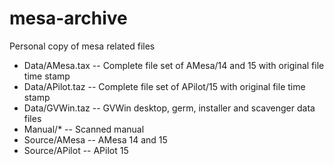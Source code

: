 # mesa-archive
Personal copy of mesa related files

* Data/AMesa.tax  -- Complete file set of AMesa/14 and 15 with original file time stamp 
* Data/APilot.taz -- Complete file set of APilot/15 with original file time stamp
* Data/GVWin.taz  -- GVWin desktop, germ, installer and scavenger data files
* Manual/* -- Scanned manual
* Source/AMesa -- AMesa 14 and 15
* Source/APilot -- APilot 15